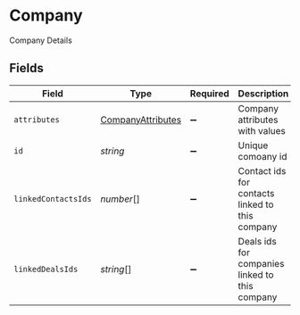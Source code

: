 # Company

Company Details


## Fields

| Field                                                         | Type                                                          | Required                                                      | Description                                                   | Example                                                       |
| ------------------------------------------------------------- | ------------------------------------------------------------- | ------------------------------------------------------------- | ------------------------------------------------------------- | ------------------------------------------------------------- |
| `attributes`                                                  | [CompanyAttributes](../../models/shared/companyattributes.md) | :heavy_minus_sign:                                            | Company attributes with values                                |                                                               |
| `id`                                                          | *string*                                                      | :heavy_minus_sign:                                            | Unique comoany id                                             | 629475917295261d9b1f4403                                      |
| `linkedContactsIds`                                           | *number*[]                                                    | :heavy_minus_sign:                                            | Contact ids for contacts linked to this company               |                                                               |
| `linkedDealsIds`                                              | *string*[]                                                    | :heavy_minus_sign:                                            | Deals ids for companies linked to this company                |                                                               |